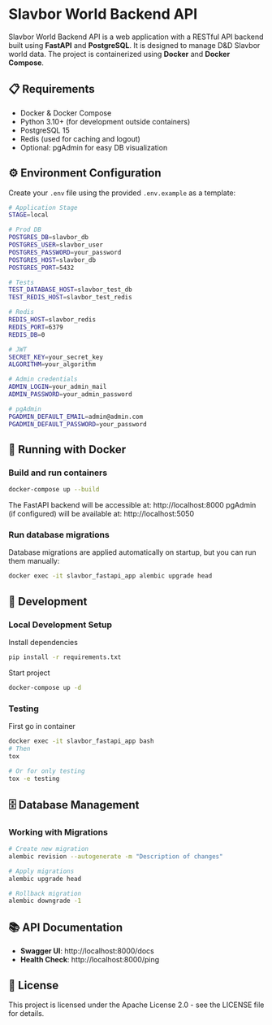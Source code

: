 # Slavbor World Backend API

Slavbor World Backend API is a web application with a RESTful API backend built using **FastAPI** and **PostgreSQL**. It is designed to manage D&D Slavbor world data. The project is containerized using **Docker** and **Docker Compose**.

## 📋 Requirements

- Docker & Docker Compose
- Python 3.10+ (for development outside containers)
- PostgreSQL 15
- Redis (used for caching and logout)
- Optional: pgAdmin for easy DB visualization

## ⚙️ Environment Configuration

Create your `.env` file using the provided `.env.example` as a template:

```bash
# Application Stage
STAGE=local

# Prod DB
POSTGRES_DB=slavbor_db
POSTGRES_USER=slavbor_user
POSTGRES_PASSWORD=your_password
POSTGRES_HOST=slavbor_db
POSTGRES_PORT=5432

# Tests
TEST_DATABASE_HOST=slavbor_test_db
TEST_REDIS_HOST=slavbor_test_redis

# Redis
REDIS_HOST=slavbor_redis
REDIS_PORT=6379
REDIS_DB=0

# JWT
SECRET_KEY=your_secret_key
ALGORITHM=your_algorithm

# Admin credentials
ADMIN_LOGIN=your_admin_mail
ADMIN_PASSWORD=your_admin_password

# pgAdmin
PGADMIN_DEFAULT_EMAIL=admin@admin.com
PGADMIN_DEFAULT_PASSWORD=your_password
```

## 🐳 Running with Docker

### Build and run containers

```bash
docker-compose up --build
```

The FastAPI backend will be accessible at: http://localhost:8000
pgAdmin (if configured) will be available at: http://localhost:5050

### Run database migrations

Database migrations are applied automatically on startup, but you can run them manually:

```bash
docker exec -it slavbor_fastapi_app alembic upgrade head
```

## 🚀 Development

### Local Development Setup

Install dependencies
```bash
pip install -r requirements.txt
```

Start project
```bash
docker-compose up -d 
```

### Testing

First go in container
```bash
docker exec -it slavbor_fastapi_app bash
# Then 
tox

# Or for only testing
tox -e testing
```

## 🗄️ Database Management

### Working with Migrations

```bash
# Create new migration
alembic revision --autogenerate -m "Description of changes"

# Apply migrations
alembic upgrade head

# Rollback migration
alembic downgrade -1
```

## 📚 API Documentation

- **Swagger UI**: http://localhost:8000/docs
- **Health Check**: http://localhost:8000/ping

## 📄 License

This project is licensed under the Apache License 2.0 - see the LICENSE file for details.